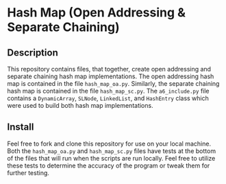 # Hash Map (Open Addressing & Separate Chaining)

## Description
This repository contains files, that together, create open addressing and separate chaining hash map implementations. The open addressing hash map is contained in the file `hash_map_oa.py`. Similarly, the separate chaining hash map is contained in the file `hash_map_sc.py`. The `a6_include.py` file contains a `DynamicArray`, `SLNode`, `LinkedList`, and `HashEntry` class which were used to build both hash map implementations.

## Install
Feel free to fork and clone this repository for use on your local machine. Both the `hash_map_oa.py` and `hash_map_sc.py` files have tests at the bottom of the files that will run when the scripts are run locally. Feel free to utilize these tests to determine the accuracy of the program or tweak them for further testing.
